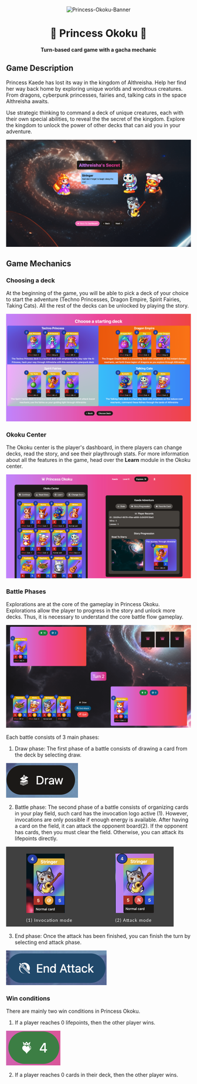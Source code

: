<div align="center">
  <br>
  <img src="https://i.ibb.co/sPyP1R1/Princess-Okoku-Banner.png" alt="Princess-Okoku-Banner" border="0">
  <h1>👑 Princess Okoku 👑</h1>
  <strong>Turn-based card game with a gacha mechanic</strong>
  <br>
</div>

## Game Description

Princess Kaede has lost its way in the kingdom of Althreisha. Help her find her way back home by exploring unique worlds and wondrous creatures. From dragons, cyberpunk princesses, fairies and, talking cats in the space Althreisha awaits.

Use strategic thinking to command a deck of unique creatures, each with their own special abilities, to reveal the the secret of the kingdom. Explore the kingdom to unlock the power of other decks that can aid you in your adventure.

![Princess Okoku Story](./docs/Story_po.png)

## Game Mechanics

### Choosing a deck

At the beginning of the game, you will be able to pick a deck of your choice to start the adventure (Techno Princesses, Dragon Empire, Spirit Fairies, Taking Cats). All the rest of the decks can be unlocked by playing the story.

![Choose a Deck](./docs/Tutorial_po.png)

### Okoku Center

The Okoku center is the player's dashboard, in there players can change decks, read the story, and see their playthrough stats. For more information about all the features in the game, head over the **Learn** module in the Okoku center.

![Okoku Center](./docs/PlayerDashboard_po.png)

### Battle Phases

Explorations are at the core of the gameplay in Princess Okoku. Explorations allow the player to progress in the story and unlock more decks. Thus, it is necessary to understand the core battle flow gameplay.

![Princess Okoku Battle](./docs/Battle_po.png)

Each battle consists of 3 main phases:

1. Draw phase: The first phase of a battle consists of drawing a card from the deck by selecting draw.

![Draw Button](./docs/draw.png)

2. Battle phase: The second phase of a battle consists of organizing cards in your play field, such card has the invocation logo active (1). However, invocations are only possible if enough energy is available. After having a card on the field, it can attack the opponent board(2). If the opponent has cards, then you must clear the field. Otherwise, you can attack its lifepoints directly.

![Invocation vs Attack](./docs/explanation_atkvsinv.png)

3. End phase: Once the attack has been finished, you can finish the turn by selecting end attack phase.

![End Phase Button](./docs/end_attack.png)

### Win conditions

There are mainly two win conditions in Princess Okoku.

1. If a player reaches 0 lifepoints, then the other player wins.

![Lifepoints](./docs/lp.png)

2. If a player reaches 0 cards in their deck, then the other player wins.
